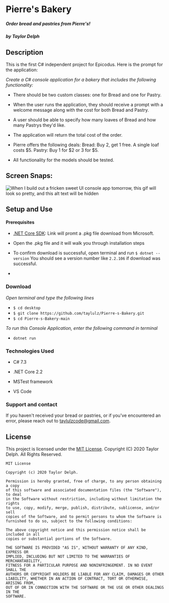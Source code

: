 # **Pierre's Bakery**

##### Order bread and pastries from Pierre's!

##### by Taylor Delph

## **Description**

This is the first C# independent project for Epicodus. Here is the prompt for the application: 

_Create a C# console application for a bakery that includes the following functionality:_

- There should be two custom classes: one for Bread and one for Pastry.

- When the user runs the application, they should receive a prompt with a welcome message along with the cost for both Bread and Pastry.

- A user should be able to specify how many loaves of Bread and how many Pastrys they'd like.

- The application will return the total cost of the order.

- Pierre offers the following deals: Bread: Buy 2, get 1 free. A single loaf costs $5. Pastry: Buy 1 for \$2 or 3 for $5.

- All functionality for the models should be tested.

## Screen Snaps:

<img src='./filename.gif' alt='When I build out a fricken sweet UI console app tomorrow, this gif will look so pretty, and this alt text will be hidden'>


## Setup and Use

#### Prerequisites
* [.NET Core SDK](https://dotnet.microsoft.com/download/thank-you/dotnet-sdk-2.2.106-macos-x64-installer): Link will promt a .pkg file download from Microsoft. 

* Open the .pkg file and it will walk you through installation steps

* To confirm download is successful, open terminal and run `$ dotnet --version` You should see a version number like `2.2.106` if download was successful.

* 


### Download
_Open terminal and type the following lines_
* `$ cd desktop`
* `$ git clone https://github.com/taylulz/Pierre-s-Bakery.git`
* `$ cd Pierre-s-Bakery-main`

_To run this Console Application, enter the following command in terminal_

* `dotnet run`

### Technologies Used
- C# 7.3

- .NET Core 2.2

- MSTest framework

- VS Code


### Support and contact
If you haven't received your bread or pastries, or if you've encountered an error, please reach out to <taylulzcode@gmail.com>.

## License

This project is licensed under the [MIT License](https://opensource.org/licenses/MIT). Copyright (C) 2020 Taylor Delph. All Rights Reserved.
```
MIT License

Copyright (c) 2020 Taylor Delph.

Permission is hereby granted, free of charge, to any person obtaining a copy
of this software and associated documentation files (the "Software"), to deal
in the Software without restriction, including without limitation the rights
to use, copy, modify, merge, publish, distribute, sublicense, and/or sell
copies of the Software, and to permit persons to whom the Software is
furnished to do so, subject to the following conditions:

The above copyright notice and this permission notice shall be included in all
copies or substantial portions of the Software.

THE SOFTWARE IS PROVIDED "AS IS", WITHOUT WARRANTY OF ANY KIND, EXPRESS OR
IMPLIED, INCLUDING BUT NOT LIMITED TO THE WARRANTIES OF MERCHANTABILITY,
FITNESS FOR A PARTICULAR PURPOSE AND NONINFRINGEMENT. IN NO EVENT SHALL THE
AUTHORS OR COPYRIGHT HOLDERS BE LIABLE FOR ANY CLAIM, DAMAGES OR OTHER
LIABILITY, WHETHER IN AN ACTION OF CONTRACT, TORT OR OTHERWISE, ARISING FROM,
OUT OF OR IN CONNECTION WITH THE SOFTWARE OR THE USE OR OTHER DEALINGS IN THE
SOFTWARE.
```